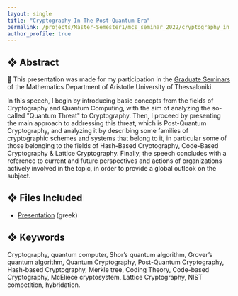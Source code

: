 ```yaml
---
layout: single
title: "Cryptography In The Post-Quantum Era"
permalink: /projects/Master-Semester1/mcs_seminar_2022/cryptography_in_the_post_quantum_era/
author_profile: true
---
```


## ❖ Abstract

📍 This presentation was made for my participation in the [Graduate Seminars](https://sites.google.com/view/studentseminar-mathauth-en/home) of the Mathematics Department of Aristotle University of Thessaloniki. 

In this speech, I begin by introducing basic concepts from the fields of Cryptography and Quantum Computing, with the aim of analyzing the so-called "Quantum Threat" to Cryptography. Then, I proceed by presenting the main approach to addressing this threat, which is Post-Quantum Cryptography, and analyzing it by describing some families of cryptographic schemes and systems that belong to it, in particular some of those belonging to the fields of Hash-Based Cryptography, Code-Based Cryptography & Lattice Cryptography. Finally, the speech concludes with a reference to current and future perspectives and actions of organizations actively involved in the topic, in order to provide a global outlook on the subject.

## ❖ Files Included

- [Presentation](presentation_for_masters_seminar.pptx) (greek)

## ❖ Keywords

Cryptography, quantum computer, Shor’s quantum algorithm, Grover’s quantum algorithm, Quantum Cryptography, Post-Quantum Cryptography, Hash-based Cryptography, Merkle tree, Coding Theory, Code-based Cryptography, McEliece cryptosystem, Lattice Cryptography, NIST competition, hybridation.
